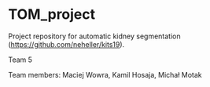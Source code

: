# TOM_project
Project repository for automatic kidney segmentation (https://github.com/neheller/kits19).

Team 5

Team members: Maciej Wowra, Kamil Hosaja, Michał Motak

